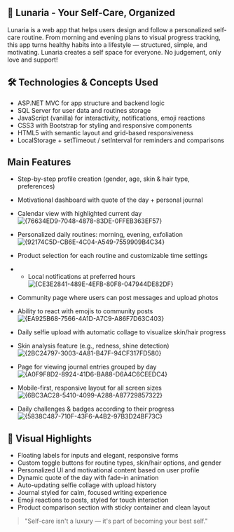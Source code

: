 ## 🌸 Lunaria - Your Self-Care, Organized
Lunaria is a web app that helps users design and follow a personalized self-care routine.
From morning and evening plans to visual progress tracking, this app turns healthy habits into a lifestyle — structured, simple, and motivating.
Lunaria creates a self space for everyone. No judgement, only love and support!

## 🛠 Technologies & Concepts Used 
- ASP.NET MVC for app structure and backend logic  
- SQL Server for user data and routines storage  
- JavaScript (vanilla) for interactivity, notifications, emoji reactions  
- CSS3 with Bootstrap for styling and responsive components  
- HTML5 with semantic layout and grid-based responsiveness  
- LocalStorage + setTimeout / setInterval for reminders and comparisons  

## Main Features
- Step-by-step profile creation (gender, age, skin & hair type, preferences)

- Motivational dashboard with quote of the day + personal journal  
- Calendar view with highlighted current day
![{76634ED9-7048-4878-83DE-0FFEB363EF57}](https://github.com/user-attachments/assets/0d1ecc57-c493-486f-a913-1a06f3caa8ee)
  
- Personalized daily routines: morning, evening, exfoliation
 ![{92174C5D-CB6E-4C04-A549-7559909B4C34}](https://github.com/user-attachments/assets/b0b82f64-7c97-414c-9c43-5dcb47431a9f)

- Product selection for each routine and customizable time settings
- - Local notifications at preferred hours  
 ![{CE3E2841-489E-4EFB-80F8-047944DE82DF}](https://github.com/user-attachments/assets/8256fe9a-8bef-46b1-8519-5efeaafc6af4)


- Community page where users can post messages and upload photos
- Ability to react with emojis to community posts  
![{EA925B68-7566-4A1D-A7C9-A86F7D63C403}](https://github.com/user-attachments/assets/56e05165-6ea6-43f9-a91a-aa416f8b26a3)

- Daily selfie upload with automatic collage to visualize skin/hair progress  
- Skin analysis feature (e.g., redness, shine detection)
![{2BC24797-3003-4A81-B47F-94CF317FD580}](https://github.com/user-attachments/assets/1e220566-2fab-4a41-8c3e-b23c09171eb5)

- Page for viewing journal entries grouped by day
 ![{A0F9F8D2-8924-41D6-BA88-D6A4C6CEEDC4}](https://github.com/user-attachments/assets/fa7bbfa8-0998-4088-963a-3927be8728d4)
  
- Mobile-first, responsive layout for all screen sizes
![{6BC3AC28-5410-4099-A288-A87729857322}](https://github.com/user-attachments/assets/a8a63452-bdbe-43c1-a5b3-87909346570f)

- Daily challenges & badges according to their progress
 ![{5838C487-710F-43F6-A4B2-97B3D24BF73C}](https://github.com/user-attachments/assets/ac4ba56e-ec5b-4da8-b44c-84423534f7ed)

## 🎨 Visual Highlights
- Floating labels for inputs and elegant, responsive forms  
- Custom toggle buttons for routine types, skin/hair options, and gender  
- Personalized UI and motivational content based on user profile  
- Dynamic quote of the day with fade-in animation  
- Auto-updating selfie collage with upload history  
- Journal styled for calm, focused writing experience  
- Emoji reactions to posts, styled for touch interaction  
- Product comparison section with sticky container and clean layout  

> "Self-care isn't a luxury — it's part of becoming your best self."
